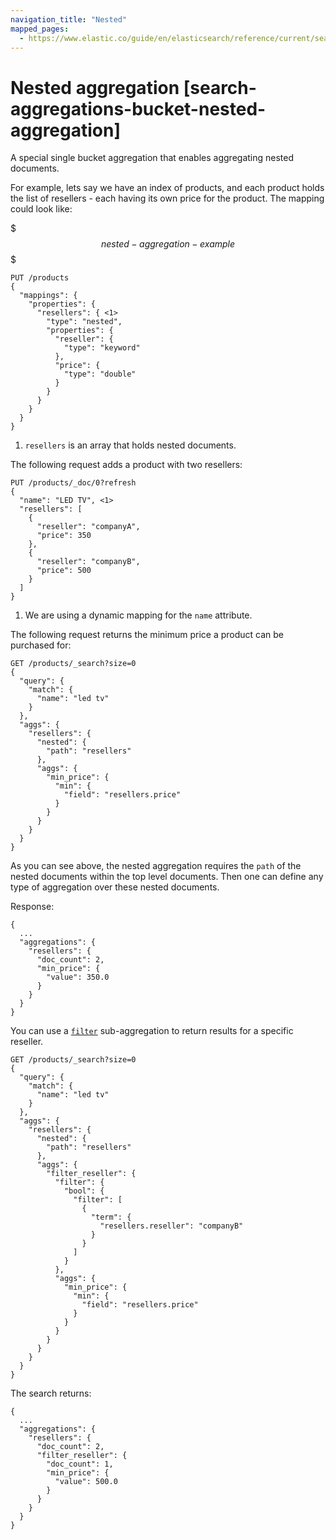 ```yaml
---
navigation_title: "Nested"
mapped_pages:
  - https://www.elastic.co/guide/en/elasticsearch/reference/current/search-aggregations-bucket-nested-aggregation.html
---
```


# Nested aggregation [search-aggregations-bucket-nested-aggregation]


A special single bucket aggregation that enables aggregating nested documents.

For example, lets say we have an index of products, and each product holds the list of resellers - each having its own price for the product. The mapping could look like:

$$$nested-aggregation-example$$$

```console
PUT /products
{
  "mappings": {
    "properties": {
      "resellers": { <1>
        "type": "nested",
        "properties": {
          "reseller": {
            "type": "keyword"
          },
          "price": {
            "type": "double"
          }
        }
      }
    }
  }
}
```

1. `resellers` is an array that holds nested documents.


The following request adds a product with two resellers:

```console
PUT /products/_doc/0?refresh
{
  "name": "LED TV", <1>
  "resellers": [
    {
      "reseller": "companyA",
      "price": 350
    },
    {
      "reseller": "companyB",
      "price": 500
    }
  ]
}
```

1. We are using a dynamic mapping for the `name` attribute.


The following request returns the minimum price a product can be purchased for:

```console
GET /products/_search?size=0
{
  "query": {
    "match": {
      "name": "led tv"
    }
  },
  "aggs": {
    "resellers": {
      "nested": {
        "path": "resellers"
      },
      "aggs": {
        "min_price": {
          "min": {
            "field": "resellers.price"
          }
        }
      }
    }
  }
}
```

As you can see above, the nested aggregation requires the `path` of the nested documents within the top level documents. Then one can define any type of aggregation over these nested documents.

Response:

```console-result
{
  ...
  "aggregations": {
    "resellers": {
      "doc_count": 2,
      "min_price": {
        "value": 350.0
      }
    }
  }
}
```

You can use a [`filter`](/reference/data-analysis/aggregations/search-aggregations-bucket-filter-aggregation.md) sub-aggregation to return results for a specific reseller.

```console
GET /products/_search?size=0
{
  "query": {
    "match": {
      "name": "led tv"
    }
  },
  "aggs": {
    "resellers": {
      "nested": {
        "path": "resellers"
      },
      "aggs": {
        "filter_reseller": {
          "filter": {
            "bool": {
              "filter": [
                {
                  "term": {
                    "resellers.reseller": "companyB"
                  }
                }
              ]
            }
          },
          "aggs": {
            "min_price": {
              "min": {
                "field": "resellers.price"
              }
            }
          }
        }
      }
    }
  }
}
```

The search returns:

```console-result
{
  ...
  "aggregations": {
    "resellers": {
      "doc_count": 2,
      "filter_reseller": {
        "doc_count": 1,
        "min_price": {
          "value": 500.0
        }
      }
    }
  }
}
```


